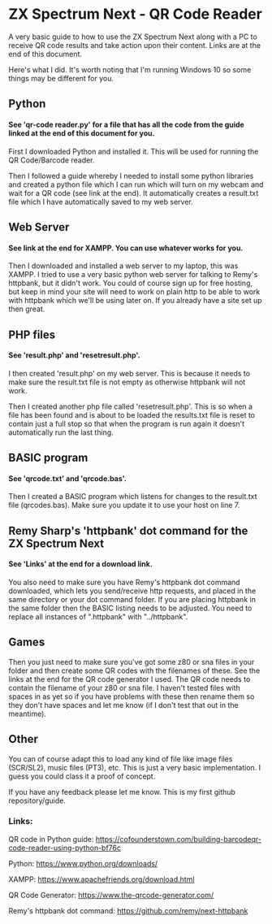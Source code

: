 # ZX Spectrum Next - QR Code Reader

A very basic guide to how to use the ZX Spectrum Next along with a PC to receive QR code results and take action upon their content. Links are at the end of this document.

Here's what I did. It's worth noting that I'm running Windows 10 so some things may be different for you.

## Python
#### See 'qr-code reader.py' for a file that has all the code from the guide linked at the end of this document for you.

First I downloaded Python and installed it. This will be used for running the QR Code/Barcode reader.

Then I followed a guide whereby I needed to install some python libraries and created a python file which I can run which will turn on my webcam and wait for a QR code (see link at the end). It automatically creates a result.txt file which I have automatically saved to my web server.

## Web Server
#### See link at the end for XAMPP. You can use whatever works for you.

Then I downloaded and installed a web server to my laptop, this was XAMPP. I tried to use a very basic python web server for talking to Remy's httpbank, but it didn't work. You could of course sign up for free hosting, but keep in mind your site will need to work on plain http to be able to work with httpbank which we'll be using later on. If you already have a site set up then great.

## PHP files
#### See 'result.php' and 'resetresult.php'.

I then created 'result.php' on my web server. This is because it needs to make sure the result.txt file is not empty as otherwise httpbank will not work.

Then I created another php file called 'resetresult.php'. This is so when a file has been found and is about to be loaded the results.txt file is reset to contain just a full stop so that when the program is run again it doesn't automatically run the last thing.

## BASIC program
#### See 'qrcode.txt' and 'qrcode.bas'.

Then I created a BASIC program which listens for changes to the result.txt file (qrcodes.bas). Make sure you update it to use your host on line 7.

## Remy Sharp's 'httpbank' dot command for the ZX Spectrum Next
#### See 'Links' at the end for a download link.

You also need to make sure you have Remy's httpbank dot command downloaded, which lets you send/receive http requests, and placed in the same directory or your dot command folder. If you are placing httpbank in the same folder then the BASIC listing needs to be adjusted. You need to replace all instances of ".httpbank" with "../httpbank".

## Games

Then you just need to make sure you've got some z80 or sna files in your folder and then create some QR codes with the filenames of these. See the links at the end for the QR code generator I used. The QR code needs to contain the filename of your z80 or sna file. I haven't tested files with spaces in as yet so if you have problems with these then rename them so they don't have spaces and let me know (if I don't test that out in the meantime).


## Other

You can of course adapt this to load any kind of file like image files (SCR/SL2), music files (PT3), etc. This is just a very basic implementation. I guess you could class it a proof of concept.

If you have any feedback please let me know. This is my first github repository/guide.


### Links:

QR code in Python guide: https://cofounderstown.com/building-barcodeqr-code-reader-using-python-bf76c

Python: https://www.python.org/downloads/

XAMPP: https://www.apachefriends.org/download.html

QR Code Generator: https://www.the-qrcode-generator.com/

Remy's httpbank dot command: https://github.com/remy/next-httpbank
